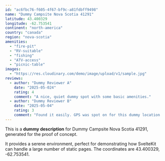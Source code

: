 ```yaml
---
id: "ac6fbc76-f605-4f67-bf9c-a81fdbff9498"
name: "Dummy Campsite Nova Scotia 41291"
latitude: 43.400329
longitude: -62.753541
continent: "north-america"
country: "canada"
region: "nova-scotia"
amenities:
  - "fire-pit"
  - "RV-suitable"
  - "fishing"
  - "ATV-access"
  - "picnic-table"
images:
  - "https://res.cloudinary.com/demo/image/upload/v1/sample.jpg"
reviews:
  - author: "Dummy Reviewer A"
    date: "2025-05-024"
    rating: 4
    comment: "A nice, quiet dummy spot with some basic amenities."
  - author: "Dummy Reviewer B"
    date: "2025-05-04"
    rating: 3
    comment: "Found it easily. GPS was spot on for this dummy location."
---
```


This is a **dummy description** for Dummy Campsite Nova Scotia 41291, generated for the proof of concept.

It provides a serene environment, perfect for demonstrating how SvelteKit can handle a large number of static pages. The coordinates are 43.400329, -62.753541.
